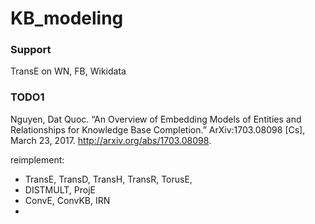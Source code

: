 KB_modeling
=======

### Support
TransE on WN, FB, Wikidata

### TODO1

Nguyen, Dat Quoc. “An Overview of Embedding Models of Entities and Relationships for Knowledge Base Completion.” ArXiv:1703.08098 [Cs], March 23, 2017. http://arxiv.org/abs/1703.08098.

reimplement:
* TransE, TransD, TransH, TransR, TorusE, 
* DISTMULT, ProjE
* ConvE, ConvKB, IRN
* 
# 
